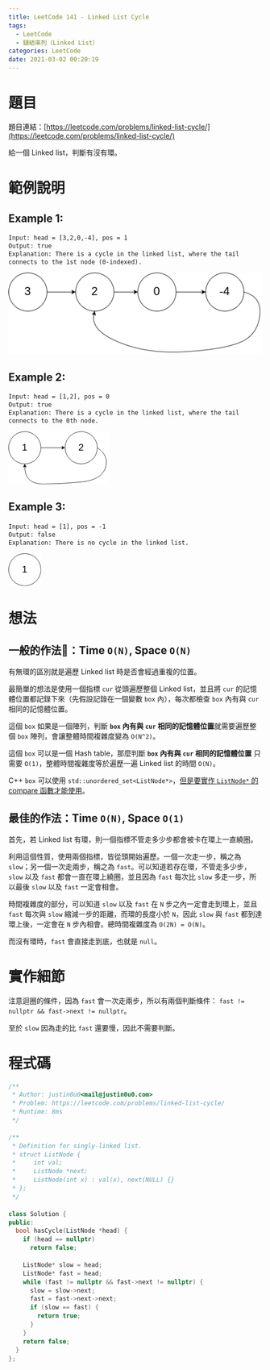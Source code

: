```yaml
---
title: LeetCode 141 - Linked List Cycle
tags:
  - LeetCode
  - 鏈結串列（Linked List）
categories: LeetCode
date: 2021-03-02 00:20:19
---
```


# 題目
題目連結：[https://leetcode.com/problems/linked-list-cycle/](https://leetcode.com/problems/linked-list-cycle/)

給一個 Linked list，判斷有沒有環。

# 範例說明

## Example 1:

```
Input: head = [3,2,0,-4], pos = 1
Output: true
Explanation: There is a cycle in the linked list, where the tail connects to the 1st node (0-indexed).
```

<!-- More -->

![](/assets/LeetCode-Linked-List-Cycle/circularlinkedlist.png)

## Example 2:

```
Input: head = [1,2], pos = 0
Output: true
Explanation: There is a cycle in the linked list, where the tail connects to the 0th node.
```

![](/assets/LeetCode-Linked-List-Cycle/circularlinkedlist_test2.png)

## Example 3:

```
Input: head = [1], pos = -1
Output: false
Explanation: There is no cycle in the linked list.
```

![](/assets/LeetCode-Linked-List-Cycle/circularlinkedlist_test3.png)

# 想法

## 一般的作法：Time `O(N)`, Space `O(N)`

有無環的區別就是遍歷 Linked list 時是否會經過重複的位置。

最簡單的想法是使用一個指標 `cur` 從頭遍歷整個 Linked list，並且將 `cur` 的記憶體位置都記錄下來（先假設記錄在一個變數 `box` 內），每次都檢查 `box` 內有與 `cur` 相同的記憶體位置。

這個 `box` 如果是一個陣列，判斷 **`box` 內有與 `cur` 相同的記憶體位置**就需要遍歷整個 `box` 陣列，會讓整體時間複雜度變為 `O(N^2)`。

這個 `box` 可以是一個 Hash table，那麼判斷 **`box` 內有與 `cur` 相同的記憶體位置** 只需要 `O(1)`，整體時間複雜度等於遍歷一遍 Linked list 的時間 `O(N)`。

C++ `box` 可以使用 `std::unordered_set<ListNode*>`，[但是要實作 `ListNode*` 的 compare 函數才能使用](https://stackoverflow.com/questions/31628251/stdunordered-set-of-pointers)。

## 最佳的作法：Time `O(N)`, Space `O(1)`

首先，若 Linked list 有環，則一個指標不管走多少步都會被卡在環上一直繞圈。

利用這個性質，使用兩個指標，皆從頭開始遍歷。一個一次走一步，稱之為 `slow`；另一個一次走兩步，稱之為 `fast`。可以知道若存在環，不管走多少步，`slow` 以及 `fast` 都會一直在環上繞圈，並且因為 `fast` 每次比 `slow` 多走一步，所以最後 `slow` 以及 `fast` 一定會相會。

時間複雜度的部分，可以知道 `slow` 以及 `fast` 在 `N` 步之內一定會走到環上，並且 `fast` 每次與 `slow` 縮減一步的距離，而環的長度小於 `N`，因此 `slow` 與 `fast` 都到達環上後，一定會在 `N` 步內相會。總時間複雜度為 `O(2N) = O(N)`。

而沒有環時，`fast` 會直接走到底，也就是 `null`。

# 實作細節

注意迴圈的條件，因為 `fast` 會一次走兩步，所以有兩個判斷條件： `fast != nullptr && fast->next != nullptr`。

至於 `slow` 因為走的比 `fast` 還要慢，因此不需要判斷。

# 程式碼

```cpp
/**
 * Author: justin0u0<mail@justin0u0.com>
 * Problem: https://leetcode.com/problems/linked-list-cycle/
 * Runtime: 8ms
 */

/**
 * Definition for singly-linked list.
 * struct ListNode {
 *     int val;
 *     ListNode *next;
 *     ListNode(int x) : val(x), next(NULL) {}
 * };
 */

class Solution {
public:
  bool hasCycle(ListNode *head) {
    if (head == nullptr)
      return false;

    ListNode* slow = head;
    ListNode* fast = head;
    while (fast != nullptr && fast->next != nullptr) {
      slow = slow->next;
      fast = fast->next->next;
      if (slow == fast) {
        return true;
      }
    }
    return false;
  }
};

```
